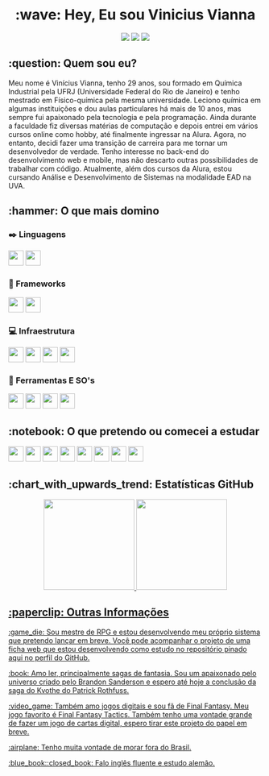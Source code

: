 <div align="center">
          <h1> :wave: Hey, Eu sou Vinicius Vianna </h1>
          <a href="https://www.linkedin.com/in/vinicius-v-vianna" target="_blank"><img src="https://img.shields.io/badge/-LinkedIn-%230077B5?style=for-the-badge&logo=linkedin&logoColor=white" target="_blank"></a>
          <a href = "mailto:contato@seu-usuário-aqui"><img src="https://img.shields.io/badge/Gmail-D14836?style=for-the-badge&logo=gmail&logoColor=white" target="_blank"></a>
          <img src="https://img.shields.io/mastodon/follow/110149173375332213?color=purple&domain=https%3A%2F%2Fmastodon.social&logo=mastodon&logoColor=white&style=flat-square">
</div>

<div>
          <h2> :question: Quem sou eu? </h2>
          <p> Meu nome é Vinícius Vianna, tenho 29 anos, sou formado em Química Industrial pela UFRJ (Universidade Federal do Rio de Janeiro) e tenho mestrado em Físico-química pela mesma universidade. Leciono química em algumas instituições e dou aulas particulares há mais de 10 anos, mas sempre fui apaixonado pela tecnologia e pela programação. Ainda durante a faculdade fiz diversas matérias de computação e depois entrei em vários cursos online como hobby, até finalmente ingressar na Alura. Agora, no entanto, decidi fazer uma transição de carreira para me tornar um desenvolvedor de verdade. Tenho interesse no back-end do desenvolvimento web e mobile, mas não descarto outras possibilidades de trabalhar com código. Atualmente, além dos cursos da Alura, estou cursando Análise e Desenvolvimento de Sistemas na modalidade EAD na UVA.</p>
</div>

<div>
          <h2> :hammer: O que mais domino </h2>

### :black_nib: Linguagens
<img src="https://cdn.jsdelivr.net/gh/devicons/devicon/icons/python/python-original.svg" width="30px" height="30px" />
<img src="https://cdn.jsdelivr.net/gh/devicons/devicon/icons/javascript/javascript-original.svg" width="30px" height="30px"/>

### :newspaper: Frameworks
<img src="https://cdn.jsdelivr.net/gh/devicons/devicon/icons/django/django-plain.svg" width="30px" height="30px"/>
<img src="https://cdn.jsdelivr.net/gh/devicons/devicon/icons/bootstrap/bootstrap-original.svg" width="30px" height="30px"/>

### :computer: Infraestrutura
<img src="https://cdn.jsdelivr.net/gh/devicons/devicon/icons/amazonwebservices/amazonwebservices-original-wordmark.svg" width="30px" height="30px" />
<img src="https://cdn.jsdelivr.net/gh/devicons/devicon/icons/git/git-original.svg" width="30px" height="30px"/>
<img src="https://cdn.jsdelivr.net/gh/devicons/devicon/icons/github/github-original.svg" width="30px" height="30px"/>
<img src="https://cdn.jsdelivr.net/gh/devicons/devicon/icons/mysql/mysql-original.svg" width="30px" height="30px"/>


### :wrench: Ferramentas E SO's
<img src="https://cdn.jsdelivr.net/gh/devicons/devicon/icons/visualstudio/visualstudio-plain.svg" width="30px" height="30px"/>
<img src="https://cdn.jsdelivr.net/gh/devicons/devicon/icons/windows8/windows8-original.svg" width="30px" height="30px"/>
<img src="https://cdn.jsdelivr.net/gh/devicons/devicon/icons/apple/apple-original.svg" width="30px" height="30px"/>
<img src="https://cdn.jsdelivr.net/gh/devicons/devicon/icons/ubuntu/ubuntu-plain.svg" width="30px" height="30px"/>
</div>

<div>
          <h2> :notebook: O que pretendo ou comecei a estudar </h2>
          <img src="https://cdn.jsdelivr.net/gh/devicons/devicon/icons/kotlin/kotlin-original.svg" width="30px" height="30px"/>
          <img src="https://cdn.jsdelivr.net/gh/devicons/devicon/icons/dart/dart-original.svg" width="30px" height="30px"/>
          <img src="https://cdn.jsdelivr.net/gh/devicons/devicon/icons/flutter/flutter-original.svg" width="30px" height="30px"/>
          <img src="https://cdn.jsdelivr.net/gh/devicons/devicon/icons/swift/swift-original.svg" width="30px" height="30px"/>
          <img src="https://cdn.jsdelivr.net/gh/devicons/devicon/icons/docker/docker-original.svg" width="30px" height="30px"/>
          <img src="https://cdn.jsdelivr.net/gh/devicons/devicon/icons/nginx/nginx-original.svg" width="30px" height="30px"/>
          <img src="https://cdn.jsdelivr.net/gh/devicons/devicon/icons/csharp/csharp-original.svg" width="30px" height="30px"/>
          <img src="https://cdn.jsdelivr.net/gh/devicons/devicon/icons/unity/unity-original.svg" width="30px" height="30px"/>
</div>

<div>
          <h2> :chart_with_upwards_trend: Estatísticas GitHub </h2>
          <div align="center">
                    <a href="https://github.com/viniciusdevianna">
                    <img height="180em" src="https://github-readme-stats.vercel.app/api/top-langs/?username=viniciusdevianna&layout=compact&langs_count=7&theme=dracula"/>
                    <img height="180em" src="https://github-readme-stats.vercel.app/api?username=viniciusdevianna&show_icons=true&theme=dracula&include_all_commits=true&count_private=true"/>
          </div>
</div>

<div>
<h2> :paperclip: Outras Informações </h2>
<p>:game_die: Sou mestre de RPG e estou desenvolvendo meu próprio sistema que pretendo lançar em breve. Você pode acompanhar o projeto de uma ficha web que estou desenvolvendo como estudo no repositório pinado aqui no perfil do GitHub.</p>
<p>:book: Amo ler, principalmente sagas de fantasia. Sou um apaixonado pelo universo criado pelo Brandon Sanderson e espero até hoje a conclusão da saga do Kvothe do Patrick Rothfuss.</p>
<p>:video_game: Também amo jogos digitais e sou fã de Final Fantasy. Meu jogo favorito é Final Fantasy Tactics. Também tenho uma vontade grande de fazer um jogo de cartas digital, espero tirar este projeto do papel em breve.</p>
<p>:airplane: Tenho muita vontade de morar fora do Brasil.</p>
<p>:blue_book::closed_book: Falo inglês fluente e estudo alemão.</p>
</div>

